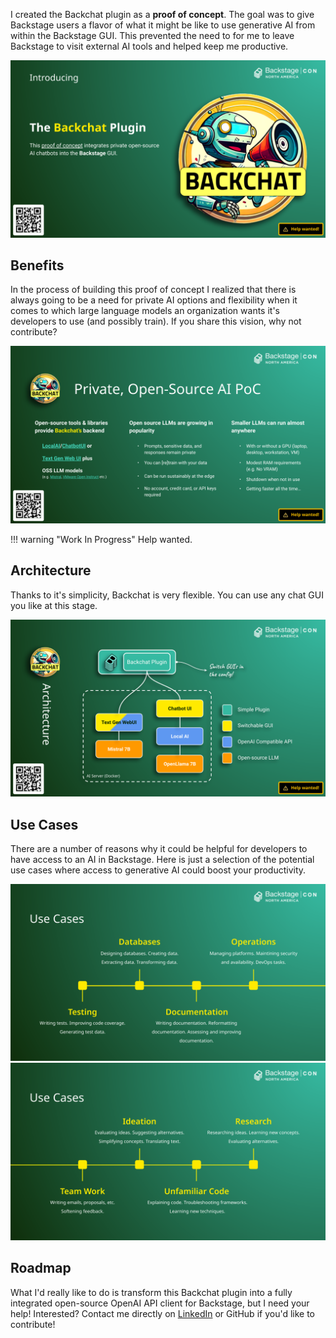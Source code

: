 I created the Backchat plugin as a **proof of concept**. The goal was to give Backstage users a flavor of what it might be like to use generative AI from within the Backstage GUI. This prevented the need to for me to leave Backstage to visit external AI tools and helped keep me productive.

![Introducing Backchat](./images/backchat-intro.png)

## Benefits

In the process of building this proof of concept I realized that there is always going to be a need for private AI options and flexibility when it comes to which large language models an organization wants it's developers to use (and possibly train). If you share this vision, why not contribute?

![Backchat benefits](./images/backchat-benefits.png)

!!! warning "Work In Progress"
    Help wanted.

## Architecture

Thanks to it's simplicity, Backchat is very flexible. You can use any chat GUI you like at this stage.

![Backchat architecture](./images/backchat-architecture.png)

## Use Cases

There are a number of reasons why it could be helpful for developers to have access to an AI in Backstage. Here is just a selection of the potential use cases where access to generative AI could boost your productivity.

![Backchat use cases](./images/backchat-use-cases-1.png)
![More Backchat use cases](./images/backchat-use-cases-2.png)

## Roadmap

What I'd really like to do is transform this Backchat plugin into a fully integrated open-source OpenAI API client for Backstage, but I need your help! Interested? Contact me directly on [LinkedIn](https://www.linkedin.com/in/benwilcock/) or GitHub if you'd like to contribute!